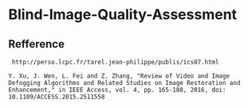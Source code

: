 # Blind-Image-Quality-Assessment

## Refference
```
 http://perso.lcpc.fr/tarel.jean-philippe/publis/ics07.html
```
```
Y. Xu, J. Wen, L. Fei and Z. Zhang, "Review of Video and Image Defogging Algorithms and Related Studies on Image Restoration and Enhancement," in IEEE Access, vol. 4, pp. 165-188, 2016, doi: 10.1109/ACCESS.2015.2511558
```
